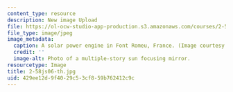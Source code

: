 ```yaml
---
content_type: resource
description: New image Upload
file: https://ol-ocw-studio-app-production.s3.amazonaws.com/courses/2-58j-radiative-transfer-spring-2006/429ee12d9f4029c53cf859b762412c9c_2-58js06-th.jpg
file_type: image/jpeg
image_metadata:
  caption: A solar power engine in Font Romeu, France. (Image courtesy of [Wikipedia](http://en.wikipedia.org/wiki/Main_Page).)
  credit: ''
  image-alt: Photo of a multiple-story sun focusing mirror.
resourcetype: Image
title: 2-58js06-th.jpg
uid: 429ee12d-9f40-29c5-3cf8-59b762412c9c
---
```

